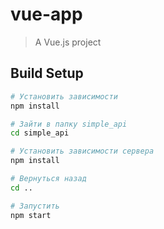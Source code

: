 # vue-app

> A Vue.js project

## Build Setup

``` bash
# Установить зависимости
npm install

# Зайти в папку simple_api
cd simple_api

# Установить зависимости сервера
npm install

# Вернуться назад
cd ..

# Запустить
npm start
